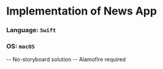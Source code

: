 # Implementation of News App
### Language: `Swift`
### OS: `macOS`

-- No-storyboard solution
-- Alamofire required
